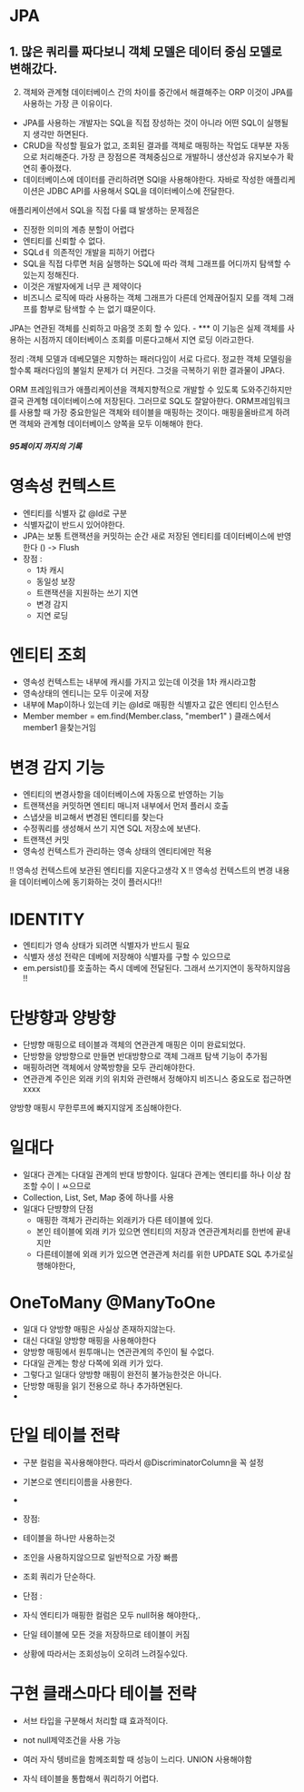 # JPA

## 1. 많은 쿼리를 짜다보니 객체 모델은 데이터 중심 모델로 변해갔다. 
2. 객체와 관계형 데이터베이스 간의 차이를 중간에서 해결해주는 ORP 이것이 JPA를 사용하는 가장 큰 이유이다.

- JPA를 사용하는 개발자는 SQL을 직접 장성하는 것이 아니라 어떤 SQL이 실행될지 생각만 하면된다.
- CRUD을 작성할 필요가 없고, 조회된 결과를 객체로 매핑하는 작업도 대부분 자동으로 처리해준다. 가장 큰 장점으론 객체중심으로 개발하니 생산성과 유지보수가 확연히 좋아졌다.
- 데이터베이스에 데이터를 관리하려면 SQl을 사용해야한다. 자바로 작성한 애플리케이션은 JDBC API를 사용해서 SQL을 데이터베이스에 전달한다.

애플리케이션에서 SQL을 직접 다룰 떄 발생하는 문제점은 
- 진정한 의미의 계층 분할이 어렵다
- 엔티티를 신뢰할 수 없다.
- SQLdㅔ 의존적인 개발을 피하기 어렵다
- SQL을 직접 다루면 처음 실행하는 SQL에 따라 객체 그래프를 어디까지 탐색할 수 있는지 정해진다. 
- 이것은 개발자에게 너무 큰 제약이다 
- 비즈니스 로직에 따라 사용하는 객체 그래프가 다른데 언제끊어질지 모를 객체 그래프를 함부로 탐색할 수 는 없기 떄문이다.

JPA는 연관된 객체를 신뢰하고 마음껏 조회 할 수 있다.
    - ***  이 기능은 실제 객체를 사용하는 시점까지 데이터베이스 조회를 미룬다고해서 지연 로딩 이라고한다.


정리 :객체 모델과 데베모델은 지향하는 패러다임이 서로 다르다. 
정교한 객체 모델링을 할수록 패러다임의 불일치 문제가 더 커진다.
그것을 극복하기 위한 결과물이 JPA다. 


ORM 프레임워크가 애플리케이션을 객체지향적으로 개발할 수 있도록 도와주긴하지만 결국 관계형 데이터베이스에 저장된다. 그러므로 
SQL도 잘알아햔다. ORM프레임워크를 사용할 때 가장 중요한일은 객체와 테이블을 매핑하는 것이다. 매핑을올바르게 하려면 객체와 관계형 데이터베이스 양쪽을 모두 
이해해야 한다. 


##### 95페이지 까지의 기록 


# 영속성 컨텍스트 
- 엔티티를 식별자 값 @Id로 구분
- 식별자값이 반드시 있어야한다. 
- JPA는 보통 트랜잭션을 커밋하는 순간 새로 저장된 엔티티를 데이터베이스에 반영한다 () -> Flush
- 장점 :
  - 1차 캐시 
  - 동일성 보장
  - 트랜잭션을 지원하는 쓰기 지연
  - 변경 감지
  -  지연 로딩


# 엔티티 조회
- 영속성 컨텍스트는 내부에 캐시를 가지고 있는데 이것을 1차 캐시라고함 
- 영속상태의 엔티니는 모두 이곳에 저장 
- 내부에 Map이하나 있는데 키는 @Id로 매핑한 식별자고 값은 엔티티 인스턴스
- Member member = em.find(Member.class, "member1" ) 클래스에서 member1 을찾는거임 


# 변경 감지 기능 
- 엔티티의 변경사항을 데이터베이스에 자동으로 반영하는 기능
- 트랜잭션을 커밋하면 엔티티 매니저 내부에서 먼저 플러시 호출
- 스냅샷을 비교해서 변경된 엔티티를 찾는다
- 수정쿼리를 생성해서 쓰기 지연 SQL 저장소에 보낸다.
- 트랜잭션 커밋
- 영속성 컨텍스트가 관리하는 영속 상태의 엔티티에만 적용


!! 영속성 컨텍스트에 보관된 엔티티를 지운다고생각 X !!
영속성 컨텍스트의 변경 내용을 데이터베이스에 동기화하는 것이 플러시다!!


# IDENTITY 
- 엔티티가 영속 상태가 되려면 식별자가 반드시 필요 
- 식별자 생성 전략은 데베에 저장해야 식별자를 구할 수 있으므로 
- em.persist()를 호출하는 즉시 데베에 전달된다. 그래서 쓰기지연이 동작하지않음 !!

# 단뱡향과 양방향
- 단뱡향 매핑으로 테이블과 객체의 연관관계 매핑은 이미 완료되었다.
- 단방향을 양방향으로 만들면 반대방향으로 객체 그래프 탐색 기능이 추가됨
- 매핑하려면 객체에서 양쪽방향을 모두 관리해야한다.
- 연관관계 주인은 외래 키의 위치와 관련해서 정해야지 비즈니스 중요도로 접근하면 xxxx

양방향 매핑시 무한루프에 빠지지않게 조심해야한다. 

# 일대다 
- 일대다 관계는 다대일 관계의 반대 방향이다. 일대다 관계는 엔티티를 하나 이상 참조할 수이ㅣㅆ으므로 
- Collection, List, Set, Map 중에 하나를 사용
- 일대다 단뱡향의 단점 
  - 매핑한 객체가 관리하는 외래키가 다른 테이블에 있다.
  - 본인 테이블에 외래 키가 있으면 엔티티의 저장과 연관관계처리를 한번에 끝내지만 
  - 다른테이블에 외래 키가 있으면 연관관계 처리를 위한 UPDATE SQL 추가로실행해야한다,

# OneToMany @ManyToOne
- 일대 다 양방향 매핑은 사실상 존재하지않는다. 
- 대신 다대일 양방향 매핑을 사용해야한다
- 양방향 매핑에서 원투매니는 연관관계의 주인이 될 수없다.
- 다대일 관계는 항상 다쪽에 외래 키가 있다.
- 그렇다고 일대다 양방향 매핑이 완전히 불가능한것은 아니다. 
- 단방향 매핑을 읽기 전용으로 하나 추가하면된다.
- 



# 단일 테이블 전략
- 구분 컬럼을 꼭사용해야한다. 따라서 @DiscriminatorColumn을 꼭 설정
- 기본으로 엔티티이름을 사용한다.
- 
- 장점: 
- 테이블을 하나만 사용하는것 
- 조인을 사용하지않으므로 일반적으로 가장 빠름
- 조회 쿼리가 단순하다.

- 단점 :
- 자식 엔티티가 매핑한 컬럼은 모두 null허용 해야한다,.
- 단일 테이블에 모든 것을 저장하므로 테이블이 커짐
- 상황에 따라서는 조회성능이 오히려 느려질수있다.



# 구현 클래스마다 테이블 전략
- 서브 타입을 구분해서 처리할 떄 효과적이다. 
- not null제약조건을 사용 가능

- 여러 자식 텡비르을 함께조회할 때 성능이 느리다. UNION 사용해야함
- 자식 테이블을 통합해서 쿼리하기 어렵다.


